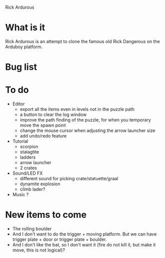 Rick Ardurous

# What is it

Rick Ardurous is an attempt to clone the famous old Rick Dangerous on the Arduboy platform.

# Bug list

# To do
- Editor
	- export all the items even in levels not in the puzzle path
	- a button to clear the log window
	- improve the path finding of the puzzle, for when you temporary move the spawn point
	- change the mouse cursor when adjusting the arrow launcher size
	- add undo/redo feature
- Tutorial
	- scorpion
	- stalagtite
	- ladders
	- arrow launcher
	- 2 crates
- Sound/LED FX
	- different sound for picking crate/statuette/graal
	- dynamite explosion
	- climb lader?
- Music ?

# New items to come
- The rolling boulder
- And I don't want to do the trigger + moving platform. But we can have trigger plate + door or trigger plate + boulder.
- And I don't like the bat, so I don't want it (fire do not kill it, but make it move, this is not logical)?

